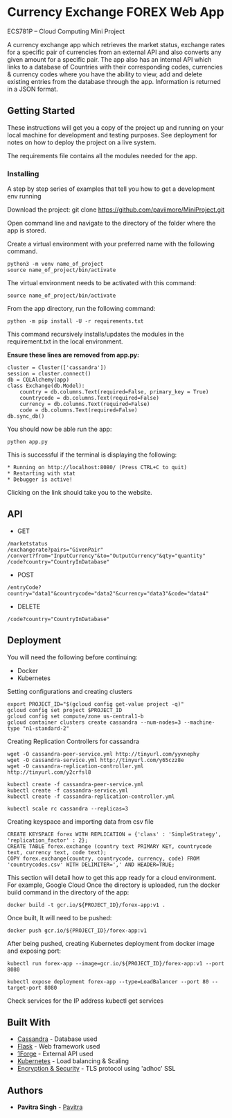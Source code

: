 # Currency Exchange FOREX Web App

ECS781P – Cloud Computing Mini Project

A currency exchange app which retrieves the market status, exchange rates for a specific pair of currencies from an external API and also converts any given amount for a specific pair.
The app also has an internal API which links to a database of Countries with their corresponding codes, currencies & currency codes where you have the ability to view, add and delete existing entries from the database through the app. Information is returned in a JSON format.

## Getting Started

These instructions will get you a copy of the project up and running on your local machine for development and testing purposes. See deployment for notes on how to deploy the project on a live system.



The requirements file contains all the modules needed for the app.

### Installing

A step by step series of examples that tell you how to get a development env running

Download the project: git clone https://github.com/paviimore/MiniProject.git

Open command line and navigate to the directory of the folder where the app is stored.

Create a virtual environment with your preferred name with the following command.

```
python3 -m venv name_of_project
source name_of_project/bin/activate
```
The virtual environment needs to be activated with this command:
```
source name_of_project/bin/activate
```

From the app directory, run the following command:

```
python -m pip install -U -r requirements.txt
```
This command recursively installs/updates the modules in the requirement.txt in the local environment.

**Ensure these lines are removed from app.py:**
```
cluster = Cluster(['cassandra'])
session = cluster.connect()
db = CQLAlchemy(app)
class Exchange(db.Model):
    country = db.columns.Text(required=False, primary_key = True)
    countrycode = db.columns.Text(required=False)
    currency = db.columns.Text(required=False)
    code = db.columns.Text(required=False)
db.sync_db()
```

You should now be able run the app:

```
python app.py
```

This is successful if the terminal is displaying the following:

```
* Running on http://localhost:8080/ (Press CTRL+C to quit)
* Restarting with stat
* Debugger is active!
```
Clicking on the link should take you to the website.

## API

* GET 
``` 
/marketstatus 
/exchangerate?pairs="GivenPair"
/convert?from="InputCurrency"&to="OutputCurrency"&qty="quantity"
/code?country="CountryInDatabase"
```
* POST 
```
/entryCode?country="data1"&countrycode="data2"&currency="data3"&code="data4"
```
* DELETE 
```
/code?country="CountryInDatabase"
```

## Deployment

You will need the following before continuing:

* Docker
* Kubernetes

Setting configurations and creating clusters
```
export PROJECT_ID="$(gcloud config get-value project -q)"
gcloud config set project $PROJECT_ID
gcloud config set compute/zone us-central1-b
gcloud container clusters create cassandra --num-nodes=3 --machine-type "n1-standard-2"
```
Creating Replication Controllers for cassandra
```
wget -O cassandra-peer-service.yml http://tinyurl.com/yyxnephy
wget -O cassandra-service.yml http://tinyurl.com/y65czz8e
wget -O cassandra-replication-controller.yml http://tinyurl.com/y2crfsl8

kubectl create -f cassandra-peer-service.yml
kubectl create -f cassandra-service.yml
kubectl create -f cassandra-replication-controller.yml

kubectl scale rc cassandra --replicas=3
```
Creating keyspace and importing data from csv file
```
CREATE KEYSPACE forex WITH REPLICATION = {'class' : 'SimpleStrategy', 'replication_factor' : 2};
CREATE TABLE forex.exchange (country text PRIMARY KEY, countrycode text, currency text, code text);
COPY forex.exchange(country, countrycode, currency, code) FROM 'countrycodes.csv' WITH DELIMITER=',' AND HEADER=TRUE;
```

This section will detail how to get this app ready for a cloud environment. For example, Google Cloud
Once the directory is uploaded, run the docker build command in the directory of the app:

```
docker build -t gcr.io/${PROJECT_ID}/forex-app:v1 .
```
Once built, It will need to be pushed:
```
docker push gcr.io/${PROJECT_ID}/forex-app:v1
```
After being pushed, creating Kubernetes deployment from docker image and exposing port:
```
kubectl run forex-app --image=gcr.io/${PROJECT_ID}/forex-app:v1 --port 8080

kubectl expose deployment forex-app --type=LoadBalancer --port 80 --target-port 8080
```
Check services for the IP address 
kubectl get services


## Built With

* [Cassandra](http://cassandra.apache.org/doc/latest/) - Database used
* [Flask](http://flask.pocoo.org/docs/1.0/) - Web framework used
* [1Forge](https://1forge.com/forex-data-api) - External API used
* [Kubernetes](https://kubernetes.io/docs/tasks/access-application-cluster/create-external-load-balancer/) - Load balancing & Scaling
* [Encryption & Security](https://blog.miguelgrinberg.com/post/running-your-flask-application-over-https) - TLS protocol using 'adhoc' SSL

## Authors

* **Pavitra Singh** - [Pavitra]( https://github.com/paviimore/MiniProject)
